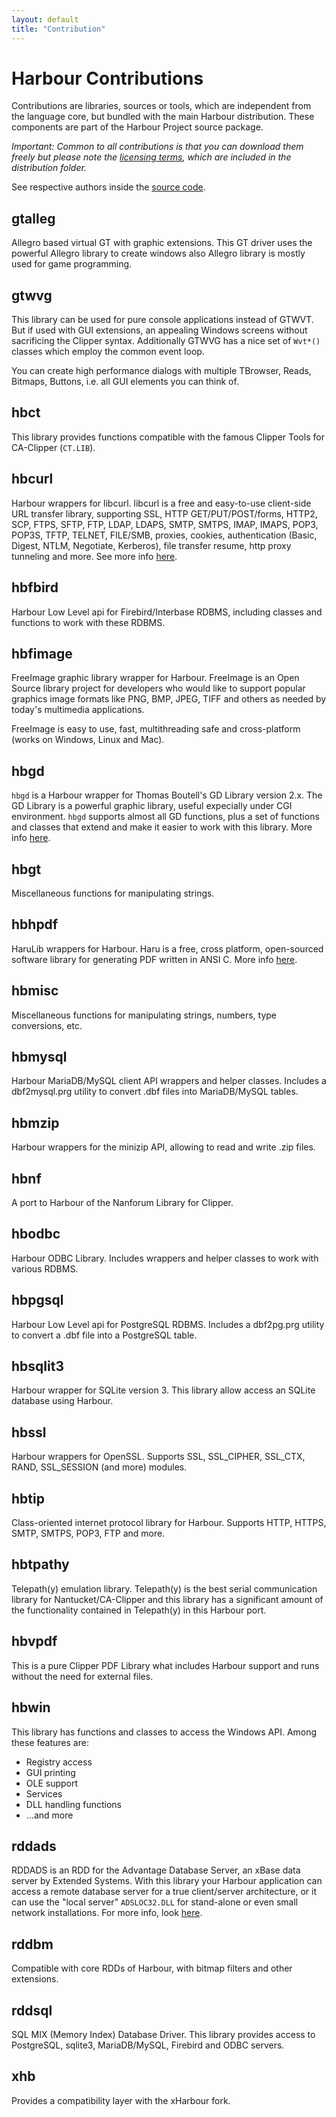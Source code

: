 ```yaml
---
layout: default
title: "Contribution"
---
```


<div markdown="1" class="contribs">

# Harbour Contributions

Contributions are libraries, sources or tools, which are independent
from the language core, but bundled with the main Harbour
distribution. These components are part of the Harbour Project
source package.

_Important: Common to all contributions is that you can download them
freely but please note the [licensing terms](about.html), which are
included in the distribution folder._

See respective authors inside the [source code](https://github.com/harbour/core/tree/master/contrib).

## gtalleg

Allegro based virtual GT with graphic extensions. This GT driver uses the
powerful Allegro library to create windows also Allegro library is mostly
used for game programming.

## gtwvg

This library can be used for pure console applications instead of GTWVT. But
if used with GUI extensions, an appealing Windows screens without
sacrificing the Clipper syntax. Additionally GTWVG has a nice set of
`Wvt*()` classes which employ the common event loop.

You can create high performance dialogs with multiple TBrowser, Reads,
Bitmaps, Buttons, i.e. all GUI elements you can think of.

## hbct

This library provides functions compatible with the famous Clipper
Tools for CA-Clipper (`CT.LIB`).

## hbcurl

Harbour wrappers for libcurl. libcurl is a free and easy-to-use
client-side URL transfer library, supporting SSL, HTTP GET/PUT/POST/forms,
HTTP2, SCP, FTPS, SFTP, FTP, LDAP, LDAPS,
SMTP, SMTPS, IMAP, IMAPS, POP3, POP3S, TFTP, TELNET, FILE/SMB,
proxies, cookies, authentication (Basic, Digest, NTLM, Negotiate, Kerberos),
file transfer resume, http proxy tunneling and more.
See more info [here](https://curl.haxx.se/libcurl/).

## hbfbird

Harbour Low Level api for Firebird/Interbase RDBMS, including classes
and functions to work with these RDBMS.

## hbfimage

FreeImage graphic library wrapper for Harbour.
FreeImage is an Open Source library project for developers who would like to
support popular graphics image formats like PNG, BMP, JPEG, TIFF and others
as needed by today's multimedia applications.

FreeImage is easy to use, fast, multithreading safe and cross-platform
(works on Windows, Linux and Mac).

## hbgd

`hbgd` is a Harbour wrapper for Thomas Boutell's GD Library version 2.x.
The GD Library is a powerful graphic library, useful expecially
under CGI environment. `hbgd` supports almost all GD functions, plus
a set of functions and classes that extend and make it easier to work
with this library.
More info [here](https://libgd.github.io/).

## hbgt

Miscellaneous functions for manipulating strings.

## hbhpdf

HaruLib wrappers for Harbour. Haru is a free, cross platform, open-sourced
software library for generating PDF written in ANSI C.
More info [here](https://github.com/libharu/libharu).

## hbmisc

Miscellaneous functions for manipulating strings, numbers, type conversions, etc.

## hbmysql

Harbour MariaDB/MySQL client API wrappers and helper classes. Includes
a dbf2mysql.prg utility to convert .dbf files into MariaDB/MySQL tables.

## hbmzip

Harbour wrappers for the minizip API, allowing to read and write .zip files.

## hbnf

A port to Harbour of the Nanforum Library for Clipper.

## hbodbc

Harbour ODBC Library. Includes wrappers and helper classes to work with
various RDBMS.

## hbpgsql

Harbour Low Level api for PostgreSQL RDBMS. Includes a dbf2pg.prg utility to
convert a .dbf file into a PostgreSQL table.

## hbsqlit3

Harbour wrapper for SQLite version 3. This library allow access an SQLite
database using Harbour.

## hbssl

Harbour wrappers for OpenSSL. Supports SSL, SSL_CIPHER, SSL_CTX, RAND,
SSL_SESSION (and more) modules.

## hbtip

Class-oriented internet protocol library for Harbour. Supports HTTP,
HTTPS, SMTP, SMTPS, POP3, FTP and more.

## hbtpathy

Telepath(y) emulation library. Telepath(y) is the best serial communication
library for Nantucket/CA-Clipper and this library has a significant
amount of the functionality contained in Telepath(y) in this Harbour port.

## hbvpdf

This is a pure Clipper PDF Library what includes Harbour support and runs
without the need for external files.

## hbwin

This library has functions and classes to access the Windows API.
Among these features are:

* Registry access
* GUI printing
* OLE support
* Services
* DLL handling functions
* …and more

## rddads

RDDADS is an RDD for the Advantage Database Server, an xBase data server by
Extended Systems. With this library your Harbour application can access
a remote database server for a true client/server architecture, or it can use
the "local server" `ADSLOC32.DLL` for stand-alone or even small network
installations. For more info, look
[here](https://www.sap.com/pc/tech/database/software/advantage-database-server/index.html).

## rddbm

Compatible with core RDDs of Harbour, with bitmap filters and other
extensions.

## rddsql

SQL MIX (Memory Index) Database Driver. This library provides access to
PostgreSQL, sqlite3, MariaDB/MySQL, Firebird and ODBC servers.

## xhb

Provides a compatibility layer with the xHarbour fork.

</div>

